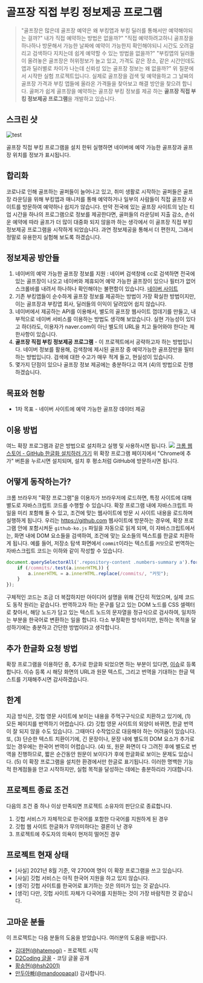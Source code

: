 # 골프장 직접 부킹 정보제공 프로그램
> "골프장은 많은데 골프장 예약은 왜 부킹앱과 부킹 딜러를 통해서만 예약해야되는 걸까?" 내가 직접 예약하는 방법은 없을까?"
> "직접 예약하려고하니 골프장을 하나하나 방문해서 가능한 날짜에 예약이 가능한지 확인해야되니 시간도 오려걸리고 검색하다 지치는데 쉽게 예약할 수 있는 방법을 없을까?"
> "부킹앱의 딜러들이 올려놓은 골프장은 허위정보가 늘고 있고, 가격도 같은 장소, 같은 시간인데도 앱과 딜러별로 차이가 나는데 신뢰성 있는 골프장 정보는 왜 없을까?"
위 질문에서 시작한 실험 프로젝트입니다. 실제로 골프장을 검색 및 예약을하고 그 날짜의 골프장 가격과 부킹 앱들에 올라온 가격들을 찾아보고 해결 방안을 찾으려 합니다.
골퍼가 쉽게 골프장을 예약하는 골프장 부킹 정보를 제공 하는 **골프장 직접 부킹 정보제공 프로그램**을 개발하고 있습니다.

## 스크린 샷
![test](https://user-images.githubusercontent.com/104139408/170844509-00db3943-dc6e-4b0a-8a14-3cae32d9b371.png)

골프장 직접 부킹 프로그램을 설치 한뒤 실행하면 네이버에 예약 가능한 골프장과 골프장 위치를 정보가 표시됩니다.

## 합리화                                                                                    
코로나로 인해 골프하는 골퍼들이 늘어나고 있고, 취미 생활로 시작하는 골퍼들은 골프장 라운딩을 위해 부킹앱과 매니저를 통해 예약하거나 일부의 사람들이 직접 골프장 사이트를 방문하여
예약하나 쉽지가 않습니다. 만약 전국에 있는 골프장 사이트의 남는 티업 시간을 하나의 프로그램으로 정보를 제공한다면, 골퍼들의 라운딩비 지출 감소, 손쉬운 예약에 따라 골프가 더 많이 
대중화 되지 않을까 하는 생각에서 이 골프장 직접 부킹 정보제공 프로그램을 시작하게 되었습니다. 과연 정보제공을 통해서 더 편한지, 그래서 정말로 유용한지 실험해 보도록 하겠습니다.

## 정보제공 방안들
1. 네이버의 예약 가능한 골프장 정보를 지원 : 네이버 검색창에 cc로 검색하면 전국에 있는 골프장이 나오고 네이버와 제휴되어 예약 가능한 골프장이 있으나 필터가 없어 스크롤바를 내려서  하나하나 확인해야는 불편함이 있습니다. [네이버 사이트](https://www.naver.com)
2. 기존 부킹앱들이 순수하게 골프장 정보를 제공하는 방법이 가장 확실한 방법이지만, 이는 골프장과 부킹앱 회사, 딜러들의 이익이 달려있어 쉽지 않습니다.   
3. 네이버에서 제공하는 API를 이용해서, 별도의 골프장 웹사이트 껍데기를 만들고, 내부적으로 네이버 서비스를 이용하는 방법도 생각해 보았습니다. 실현 가능성이 있다고 하더라도, 이용자가 naver.com이 아닌 별도의 URL을 치고 들어와야 한다는 제한사항이 있습니다. 
4. **골프장 직접 부킹 정보제공 프로그램** - 이 프로젝트에서 공략하고자 하는 방법입니다. 네이버 정보를 활용해, 검색창에 제시된 골프장 중 예약가능한 골프장만을 필터하는 방법입니다. 검색에 대한 수고가 매우 적게 들고, 현실성이 있습니다.
5. 몇가지 단점이 있으나 골프장 정보 제공에는 충분하다고 여겨 (4)의 방법으로 진행하겠습니다.

## 목표와 현황
* 1차 목표 - 네이버 사이트에 예약 가능한 골프장 데이터 제공

## 이용 방법
여느 확장 프로그램과 같은 방법으로 설치하고 실행 및 사용하시면 됩니다.
![](screenshots/chrome-webstore.png)
[크롬 웹 스토어 - GitHub 한글화 설치하러 가기](https://chrome.google.com/webstore/detail/github-%ED%95%9C%EA%B8%80%ED%99%94/phhgannnkapemfnciphmbpenaflbngmm)
위 확장 프로그램 페이지에서 "Chrome에 추가" 버튼을 누르시면 설치되며, 설치 후 평소처럼 GitHub에 방문하시면 됩니다.
## 어떻게 동작하는가?
크롬 브라우저 "확장 프로그램"을 이용자가 브라우저에 로드하면, 특정 사이트에 대해 별도로 자바스크립트 코드를 수행할 수 있습니다. 확장 프로그램 내에 자바스크립트 파일을 미리 포함해 둘 수 있고, 조건에 맞는 웹사이트에 방문 시 사이트 내용을 로드하며 실행하게 됩니다. 우리는 <https://github.com> 웹사이트에 방문하는 경우에, 확장 프로그램 안에 포함시켜둔 `github-ko.js` 파일을 자동으로 읽게 되며, 이 자바스크립트에서는, 화면 내에 DOM 요소들을 검색하여, 조건에 맞는 요소들의 텍스트를 한글로 치환하게 됩니다. 예를 들어, 저장소 탐색 화면에서 `commit`이라는 텍스트를 `커밋`으로 번역하는 자바스크립트 코드는 이하와 같이 작성할 수 있습니다.
``` javascript
document.querySelectorAll('.repository-content .numbers-summary a').forEach(a => {
    if (/commits/.test(a.innerHTML)) {
        a.innerHTML = a.innerHTML.replace(/commits/, "커밋");
    }
});
```
구체적인 코드는 조금 더 복잡하지만 아이디어 설명을 위해 간단히 적었으며, 실제 코드도 동작 원리는 같습니다. 번역하고자 하는 문구를 담고 있는 DOM 노드를 CSS 셀렉터로 찾아서, 해당 노드가 담고 있는 텍스트 노드의 문자열을 정규식으로 검사하여, 일치하는 부분을 한국어로 변환하는 일을 합니다. 다소 부정확한 방식이지만, 원하는 목적을 달성하기에는 충분하고 간단한 방법이라고 생각합니다.
## 추가 한글화 요청 방법
확장 프로그램을 이용하던 중, 추가로 한글화 되었으면 하는 부분이 있다면, [이슈](https://github.com/hatemogi/github-ko-ext/issues/new)로 등록합니다. 이슈 등록 시 해당 화면의 URL과 원문 텍스트, 그리고 번역을 기대하는 한글 텍스트를 기재해주시면 감사하겠습니다.
## 한계
지금 방식은, 깃헙 영문 사이트에 보이는 내용을 주먹구구식으로 치환하고 있기에, (1) 모든 페이지를 번역하기 어렵습니다. (2) 깃헙 영문 사이트의 외양이 바뀌면, 한글 번역이 잘 되지 않을 수도 있습니다. 그때마다 수작업으로 대응해야 하는 어려움이 있습니다. 또, (3) 단순한 텍스트 치환이기에, 긴 문장이나, 문장 내에 별도의 DOM 요소가 추가로 있는 경우에는 한국어 번역이 어렵습니다. (4) 또, 원문 화면이 다 그려진 후에 별도로 번역을 진행하므로, 짧은 순간동안 원문이 보이다가 후에 한글화로 보이는 문제도 있습니다. (5) 이 확장 프로그램을 설치한 환경에서만 한글로 표기됩니다.
이러한 명백한 기능적 한계점들을 안고 시작하지만, 실험 목적을 달성하는 데에는 충분하리라 기대합니다.
## 프로젝트 종료 조건
다음의 조건 중 하나 이상 만족되면 프로젝트 소유자의 판단으로 종료합니다.
1. 깃헙 서비스가 자체적으로 한국어를 포함한 다국어를 지원하게 된 경우
1. 깃헙 웹 사이트 한글화가 무의미하다는 결론이 난 경우
1. 프로젝트에 주도자의 의욕이 현저히 떨어진 경우

## 프로젝트 현재 상태

* [사실] 2021년 8월 기준, 약 2700여 명이 이 확장 프로그램을 쓰고 있습니다.
* [사실] 깃헙 서비스는 아직 한국어 지원을 하고 있지 않습니다.
* [생각] 깃헙 사이트를 한국어로 표기하는 것은 의미가 있는 것 같습니다.
* [생각] 다만, 깃헙 사이트 자체가 다국어를 지원하는 것이 가장 바람직한 것 같습니다.

## 고마운 분들

이 프로젝트는 다음 분들의 도움을 받았습니다. 여러분의 도움을 바랍니다.
* [김대현(@hatemogi)](https://github.com/hatemogi) - 프로젝트 시작
* [D2Coding 글꼴](https://github.com/naver/d2codingfont) - 코딩 글꼴 공개
* [황승현(@hsh2001)](https://github.com/hsh2001)
* [만두아빠(@mandoopapa)](https://github.com/mandoopapa))
감사합니다.
